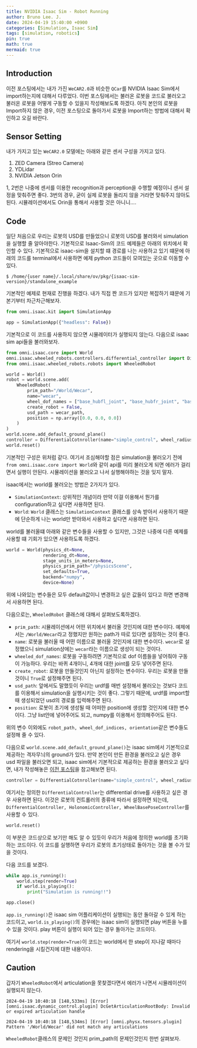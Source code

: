 ```yaml
---
title: NVIDIA Isaac Sim - Robot Running
author: Bruno Lee. J.
date: 2024-04-19 15:40:00 +0900
categories: [Simulation, Isaac Sim]
tags: [simulation, robotics]
pin: true
math: true
mermaid: true
---
```


## Introduction
이전 포스팅에서는 내가 가진 `WeCAR2.0`과 비슷한 `QCar`를 NVIDIA Isaac Sim에서 import하는지에 대해서 다루었다. 이번 포스팅에서는 불러온 로봇을 코드로 불러오고 불러온 로봇을 어떻게 구동할 수 있을지 작성해보도록 하겠다. 아직 본인의 로봇을 Import하지 않은 경우, 이전 포스팅으로 돌아가서 로봇을 Import하는 방법에 대해서 확인하고 오길 바란다.

## Sensor Setting
내가 가지고 있는 `WeCAR2.0` 모델에는 아래와 같은 센서 구성을 가지고 있다.

1. ZED Camera (Streo Camera)
2. YDLidar
3. NVIDIA Jetson Orin

1, 2번은 나중에 센서를 이용한 recognition과 perception을 수행할 예정이니 센서 설정을 맞춰주면 좋다. 3번의 경우, 굳이 실제 로봇을 돌리지 않을 거라면 맞춰주지 않아도 된다. 시뮬레이션에서도 Orin을 통해서 사용할 것은 아니니....


## Code
일단 처음으로 우리는 로봇의 USD를 만들었으니 로봇의 USD를 불러와서 simulation을 실행할 줄 알아야한다. 기본적으로 Isaac-Sim의 코드 예제들은 아래의 위치에서 확인할 수 있다. 기본적으로 isaac-sim을 설치할 떄 경로를 나는 사용하고 있기 떄문에 아래의 코드를 terminal에서 사용하면 예제 python 코드들이 모여있는 곳으로 이동할 수 있다.

```shell
$ /home/{user name}/.local/share/ov/pkg/{isaac-sim-version}/standalone_example
```

기본적인 예제로 현재로 진행을 하겠다. 내가 직접 짠 코드가 있지만 복잡하기 떄문에 기본기부터 차근차근해보자.

```python
from omni.isaac.kit import SimulationApp

app = SimulationApp({"headless": False})
```

기본적으로 이 코드를 사용하지 않으면 시뮬레이터가 실행되지 않는다. 다음으로 isaac sim api들을 불러와보자.

```python
from omni.isaac.core import World
omni.isaac.wheeled_robots.controllers.differential_controller import DifferentialController
from omni.isaac.wheeled_robots.robots import WheeledRobot

world = World()
robot = world.scene.add(
    WheeledRobot(
        prim_path="/World/Wecar",
        name="wecar",
        wheel_dof_names = ["base_hubfl_joint", "base_hubfr_joint", "base_wheelrl_joint". "base_wheelrr_joint"],
        create_robot = False,
        usd_path = wecar_path,
        position = np.array([0.0, 0.0, 0.0])
    )
)
world.scene.add_default_ground_plane()
controller = DifferentialCotnroller(name="simple_control", wheel_radius=0.03, wheel_base=0.1125)
world.reset()
```

기본적인 구성은 위처럼 같다. 여기서 조심해야할 점은 simulation을 불러오기 전에 `from omni.isaac.core import World`와 같이 api를 미리 불러오게 되면 에러가 걸리면서 실행이 안된다. 시뮬레이션을 불러오고 나서 실행해야하는 것을 잊지 말자.

isaac에서는 world를 불러오는 방법은 2가지가 있다.
- `SimulationContext`: 상위적인 개념이라 만약 이걸 이용해서 뭔가를 configuration하고 싶다면 사용하면 된다.
- `World`: `World` 클래스는 `SimulationContext` 클래스를 상속 받아서 사용하기 때문에 단순하게 나는 world만 받아와서 사용하고 싶다면 사용하면 된다.

world를 불러올떄 아래와 같은 변수들을 사용할 수 있지만, 그것은 나중에 다른 예제를 사용할 떄 기회가 있으면 사용하도록 하겠다.

```python
world = World(physics_dt=None,
              rendering_dt=None,
              stage_units_in_meters=None,
              physics_prim_path="/physicsScene",
              set_defaults=True,
              backend="numpy",
              device=None)
```

위에 나와있는 변수들은 모두 default값이니 변경하고 싶은 값들이 있다고 하면 변경해서 사용하면 된다.

다음으로는, `WheeledRobot` 클래스에 대해서 살펴보도록하겠다.

- `prim_path`: 시뮬레이션에서 어떤 위치에서 불러올 것인지에 대한 변수이다. 예제에서는 `/World/Wecar`라고 정했지만 원하는 path가 따로 있다면 설정하는 것이 좋다.
-  `name`: 로봇을 불러올 때 어떤 이름으로 불러올 것인지에 대한 변수이다. `wecar`로 설정했으니 simulation상에는 `wecar`라는 이름으로 생성이 되는 것이다.
- `wheeled_dof_names`: 로봇을 구동하려면 기본적으로 dof 이름들을 넣어줘야 구동이 가능하다. 우리는 바퀴 4개이니, 4개에 대한 joint를 모두 넣어주면 된다.
- `create_robot`: 로봇을 만들것인지 아닌지 설정하는 변수이다. 우리는 로봇을 만들 것이니 `True`로 설정해주면 된다.
- `usd_path`: 앞에서도 말했듯이 우리는 urdf를 매번 설정해서 불러오는 것보다 코드를 이용해서 simulation을 실행시키는 것이 좋다. 그렇기 때문에, urdf를 import할 때 생성되었던 usd의 경로를 입력해주면 된다.
- `position`: 로봇이 초기에 생성될 때 어떠한 position에 생성할 것인지에 대한 변수이다. 그냥 list안에 넣어주어도 되고, numpy를 이용해서 정의해주어도 된다.

위의 변수 이외에도 `robot_path, wheel_dof_indices, orientation`같은 변수들도 설정해 줄 수 있다.

다음으로 `world.scene.add_default_ground_plane()`는 isaac sim에서 기본적으로 제공하는 격자무늬의 ground가 있다. 만약 본인이 만든 환경을 불러오고 싶은 경우 usd 파일을 불러오면 되고, isaac sim에서 기본적으로 제공하는 환경을 불러오고 싶다면, 내가 작성해놓은 [이전 포스팅](https://brunoleej.github.io/posts/isaac-sim3/)을 참고해보면 된다.


```python
controller = DifferentialCotnroller(name="simple_control", wheel_radius=0.03, wheel_base=0.1125)
```
여기서는 정의한 `DifferentialController`는 differential drive를 사용하고 싶은 경우 사용하면 된다. 이것은 로봇의 컨트롤러의 종류에 따라서 설정하면 되는데, `DifferentialController, HolonomicController, WheelBasePoseController`를 사용할 수 있다.

```python
world.reset()
```

이 부분은 코드상으로 보기만 해도 알 수 있듯이 우리가 처음에 정의한 world를 초기화하는 코드이다. 이 코드를 실행하면 우리가 로봇의 초기상태로 돌아가는 것을 볼 수가 있을 것이다.


다음 코드를 보겠다.

```python
while app.is_running():
    world.step(render=True)
    if world.is_playing():
        print("Simulation is running!!")

app.close()
```

`app.is_running()`은 isaac sim 어플리케이션이 실행되는 동안 돌아갈 수 있게 하는 코드이고, `world.is_playing()`의 경우에는 isaac sim이 실행되면 play 버튼을 누를 수 있을 것이다. play 버튼이 실행이 되어 있는 경우 돌아가는 코드이다.

여기서 `world.step(render=True)`이 코드는 world에서 한 step이 지나갈 때마다 rendering을 시킬건지에 대한 내용이다.


## Caution
갑자기 `WheeledRobot`에서 articulation을 못찾겠다면서 에러가 나면서 시뮬레이션이 실행되지 않는다. 
```
2024-04-19 10:40:18 [148,533ms] [Error] [omni.isaac.dynamic_control.plugin] DcGetArticulationRootBody: Invalid or expired articulation handle

2024-04-19 10:40:18 [148,534ms] [Error] [omni.physx.tensors.plugin] Pattern '/World/Wecar' did not match any articulations
```

`WheeledRobot`클래스의 문제인 것인지 prim_path의 문제인것인지 한번 살펴보자.



